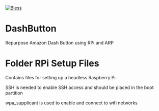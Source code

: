 [![Bless](https://cdn.rawgit.com/LunaGao/BlessYourCodeTag/master/tags/ramen.svg)](http://lunagao.github.io/BlessYourCodeTag/)
# DashButton
Repurpose Amazon Dash Button using RPi and ARP

# Folder RPi Setup Files 

Contains files for setting up a headless Raspberry Pi.

SSH is needed to enable SSH access and should be placed in the boot partition

wpa_supplicant is used to enable and connect to wifi networks
